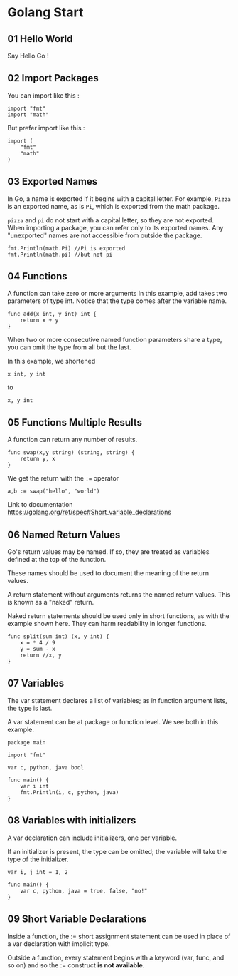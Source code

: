 # Golang Start

## 01 Hello World

Say Hello Go !

## 02 Import Packages

You can import like this :

	import "fmt"
	import "math"

But prefer import like this :

	import (
		"fmt"
		"math"
	)

## 03 Exported Names

In Go, a name is exported if it begins with a capital letter. For example, `Pizza` is an exported name, as is `Pi`, which is exported from the math package.

`pizza` and `pi` do not start with a capital letter, so they are not exported.
When importing a package, you can refer only to its exported names. Any "unexported" names are not accessible from outside the package.

	fmt.Println(math.Pi) //Pi is exported
	fmt.Println(math.pi) //but not pi


## 04 Functions

A function can take zero or more arguments
In this example, add takes two parameters of type int.
Notice that the type comes after the variable name.

	func add(x int, y int) int {
		return x + y
	}

When two or more consecutive named function parameters share a type, you can omit the type from all but the last.

In this example, we shortened

	x int, y int
to

	x, y int

## 05 Functions Multiple Results

A function can return any number of results.

	func swap(x,y string) (string, string) {
		return y, x
	}

We get the return with the `:=` operator

	a,b := swap("hello", "world")

Link to documentation https://golang.org/ref/spec#Short_variable_declarations

## 06 Named Return Values

Go's return values may be named. If so, they are treated as variables defined at the top of the function.

These names should be used to document the meaning of the return values.

A return statement without arguments returns the named return values. This is known as a "naked" return.

Naked return statements should be used only in short functions, as with the example shown here. They can harm readability in longer functions.

	func split(sum int) (x, y int) {
		x = * 4 / 9
		y = sum - x
		return //x, y
	}

## 07 Variables

The var statement declares a list of variables; as in function argument lists, the type is last.

A var statement can be at package or function level. We see both in this example.

	package main

	import "fmt"

	var c, python, java bool

	func main() {
		var i int
		fmt.Println(i, c, python, java)
	}

## 08 Variables with initializers

A var declaration can include initializers, one per variable.

If an initializer is present, the type can be omitted; the variable will take the type of the initializer.

	var i, j int = 1, 2

	func main() {
		var c, python, java = true, false, "no!"
	}

## 09 Short Variable Declarations

Inside a function, the := short assignment statement can be used in place of a var declaration with implicit type.

Outside a function, every statement begins with a keyword (var, func, and so on) and so the := construct **is not available**.
